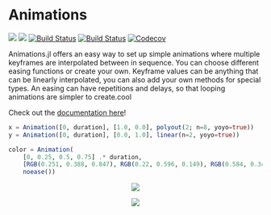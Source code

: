 # Animations

[![](https://img.shields.io/badge/docs-stable-blue.svg)](https://jkrumbiegel.github.io/Animations.jl/stable)
[![](https://img.shields.io/badge/docs-dev-blue.svg)](https://jkrumbiegel.github.io/Animations.jl/dev)
[![Build Status](https://travis-ci.com/jkrumbiegel/Animations.jl.svg?branch=master)](https://travis-ci.com/jkrumbiegel/Animations.jl)
[![Build Status](https://ci.appveyor.com/api/projects/status/github/jkrumbiegel/Animations.jl?svg=true)](https://ci.appveyor.com/project/jkrumbiegel/Animations-jl)
[![Codecov](https://codecov.io/gh/jkrumbiegel/Animations.jl/branch/master/graph/badge.svg)](https://codecov.io/gh/jkrumbiegel/Animations.jl)

Animations.jl offers an easy way to set up simple animations where multiple keyframes
are interpolated between in sequence. You can choose different easing functions or
create your own. Keyframe values can be anything that can be linearly interpolated, you
can also add your own methods for special types. An easing can have repetitions and
delays, so that looping animations are simpler to create.cool

Check out the [documentation here](https://jkrumbiegel.github.io/Animations.jl/dev)!


```julia
x = Animation([0, duration], [1.0, 0.0], polyout(2; n=8, yoyo=true))
y = Animation([0, duration], [0.0, 1.0], linear(n=2, yoyo=true))

color = Animation(
    [0, 0.25, 0.5, 0.75] .* duration,
    [RGB(0.251, 0.388, 0.847), RGB(0.22, 0.596, 0.149), RGB(0.584, 0.345, 0.698), RGB(0.796, 0.235, 0.2)],
    noease())
```

<p align="center">
    <a href="https://github.com/jkrumbiegel/Animations.jl/blob/master/misc/example.jl">
        <img src="https://raw.githubusercontent.com/jkrumbiegel/Animations.jl/master/misc/example.gif">
    </a>
</p>

<p align="center">
    <a href="https://github.com/jkrumbiegel/Animations.jl/blob/master/misc/example_array.jl">
        <img src="https://raw.githubusercontent.com/jkrumbiegel/Animations.jl/master/misc/example_array.gif">
    </a>
</p>

